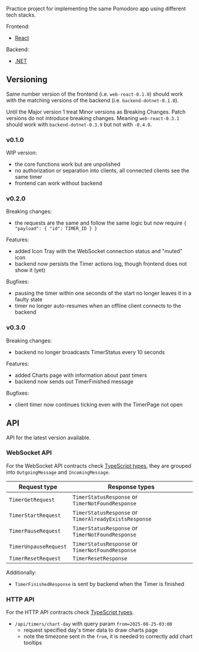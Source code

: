 Practice project for implementing the same Pomodoro app using different tech stacks.

Frontend:
- [React](web-react/README.md)

Backend:
- [.NET](backend-dotnet/README.md)

## Versioning
Same number version of the frontend (i.e. `web-react-0.1.0`) should work with the matching versions of the backend (i.e. `backend-dotnet-0.1.0`).

Until the Major version 1 treat Minor versions as Breaking Changes. Patch versions do not introduce breaking changes. Meaning `web-react-0.3.1` should work with `backend-dotnet-0.3.9` but not with `-0.4.0`.

### v0.1.0

WIP version:
- the core functions work but are unpolished
- no authorization or separation into clients, all connected clients see the same timer
- frontend can work without backend

### v0.2.0

Breaking changes:
- the requests are the same and follow the same logic but now require `{ "payload": { "id": TIMER_ID } }`

Features:
- added Icon Tray with the WebSocket connection status and "muted" icon
- backend now persists the Timer actions log, though frontend does not show it (yet)

Bugfixes:
- pausing the timer within one seconds of the start no longer leaves it in a faulty state
- timer no longer auto-resumes when an offline client connects to the backend

### v0.3.0

Breaking changes:
- backend no longer broadcasts TimerStatus every 10 seconds

Features:
- added Charts page with information about past timers
- backend now sends out TimerFinished message

Bugfixes:
- client timer now continues ticking even with the TimerPage not open

## API

API for the latest version available.

### WebSocket API

For the WebSocket API contracts check [TypeScript types](https://github.com/gfx687/pomodoro-timer/blob/web-react-0.3.0/web-react/src/other/types.websocket.tsx), they are grouped into `OutgoingMessage` and `IncomingMessage`.

Request type | Response types
-|-
`TimerGetRequest`|`TimerStatusResponse` or `TimerNotFoundResponse`
`TimerStartRequest`|`TimerStatusResponse` or `TimerAlreadyExistsResponse`
`TimerPauseRequest`|`TimerStatusResponse` or `TimerNotFoundResponse`
`TimerUnpauseRequest`|`TimerStatusResponse` or `TimerNotFoundResponse`
`TimerResetRequest`|`TimerResetResponse`

Additionally:
- `TimerFinishedResponse` is sent by backend when the Timer is finished

### HTTP API

For the HTTP API contracts check [TypeScript types](https://github.com/gfx687/pomodoro-timer/blob/web-react-0.3.0/web-react/src/other/types.api.tsx).

- `/api/timers/chart-day` with query param `from=2025-08-25-03:00`
  - request specified day's timer data to draw charts page
  - note the timezone sent in the `from`, it is needed to correctly add chart tooltips